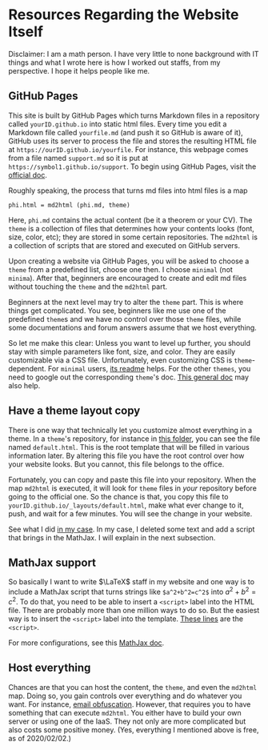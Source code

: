 


# Resources Regarding the Website Itself

Disclaimer:
I am a math person.
I have very little to none background with IT things and
what I wrote here is how I worked out staffs, from my perspective.
I hope it helps people like me.


## GitHub Pages

This site is built by GitHub Pages which turns Markdown files
in a repository called `yourID.github.io` into static html files.
Every time you edit a Markdown file called `yourfile.md`
(and push it so GitHub is aware of it),
GitHub uses its server to process the file and
stores the resulting HTML file at `https://ourID.github.io/yourfile`.
For instance, this webpage comes from a file named `support.md`
so it is put at `https://symbol1.github.io/support`.
To begin using GitHub Pages,
visit the [official doc](https://pages.github.com/).

Roughly speaking, the process that turns md files into html files is a map

    phi.html = md2html (phi.md, theme)

Here, `phi.md` contains the actual content (be it a theorem or your CV).
The `theme` is a collection of files that determines
how your contents looks (font, size, color, etc);
they are stored in some certain repositories.
The `md2html` is a collection of scripts
that are stored and executed on GitHub servers.

Upon creating a website via GitHub Pages,
you will be asked to choose a `theme` from a predefined list, choose one then.
I choose `minimal` (not `minima`).
After that, beginners are encouraged to create and edit md files
without touching the `theme` and the `md2html` part.

Beginners at the next level may try to alter the `theme` part.
This is where things get complicated.
You see, beginners like me use one of the predefined `theme`s
and we have no control over those `theme` files,
while some documentations and forum answers assume that we host everything.

So let me make this clear:
Unless you want to level up further,
you should stay with simple parameters like font, size, and color.
They are easily customizable via a CSS file.
Unfortunately, even customizing CSS is `theme`-dependent.
For `minimal` users,
[its readme](https://github.com/pages-themes/minimal#stylesheet) helps.
For the other `themes`,
you need to google out the corresponding `theme`'s doc.
[This general doc][add CSS] may also help.


## Have a theme layout copy

There is one way that technically
let you customize almost everything in a theme.
In a `theme`'s repository, for instance in
[this folder](https://github.com/pages-themes/minimal/tree/master/_layouts),
you can see the file named `default.html`.
This is the root template that will be filled in various information later.
By altering this file you have the root control over how your website looks.
But you cannot, this file belongs to the office.

Fortunately, you can copy and paste this file into your repository.
When the map `md2html` is executed, it will look for `theme` files
in *your* repository before going to the official one.
So the chance is that, you copy this file to
`yourID.github.io/_layouts/default.html`,
make what ever change to it, push, and wait for a few minutes.
You will see the change in your website.

See what I did
[in my case](https://github.com/Symbol1/Symbol1.github.io/tree/master/_layouts).
In my case, I deleted some text and add a script that brings in the MathJax.
I will explain in the next subsection.


## MathJax support

So basically I want to write $\LaTeX$ staff in my website
and one way is to include a MathJax script
that turns strings like `$a^2+b^2=c^2$` into $a^2+b^2=c^2$.
To do that, you need to be able to insert a `<script>` label into the HTML file.
There are probably more than one million ways to do so.
But the easiest way is to insert the `<script>` label into the template.
[These lines][mathjax script] are the `<script>`.

For more configurations, see this
[MathJax doc](http://docs.mathjax.org/en/latest/web/start.html).


## Host everything

Chances are that you can host the content, the `theme`,
and even the `md2html` map.
Doing so, you gain controls over everything and do whatever you want.
For instance, [email obfuscation][email].
However, that requires you to have something that can execute `md2html`.
You either have to build your own server or using one of the IaaS.
They not only are more complicated but also costs some positive money.
(Yes, everything I mentioned above is free, as of 2020/02/02.)


[add CSS]: https://help.github.com/en/github/working-with-github-pages/adding-a-theme-to-your-github-pages-site-using-jekyll#customizing-your-themes-css
[mathjax script]: https://github.com/Symbol1/Symbol1.github.io/blob/master/_layouts/default.html#L13-L22
[email]: https://support.cloudflare.com/hc/en-us/articles/200170016-What-is-Email-Address-Obfuscation-


